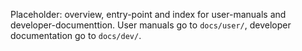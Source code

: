 Placeholder: overview, entry-point and index for user-manuals and developer-documenttion. User manuals go to `docs/user/`, developer documentation go to `docs/dev/`.
